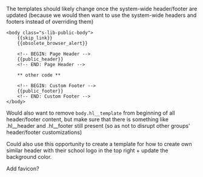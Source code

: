 The templates should likely change once the system-wide header/footer are updated (because we would then want to use the system-wide headers and footers instead of overriding them)

```
<body class="s-lib-public-body">
    {{skip_link}}
    {{obsolete_browser_alert}}

    <!-- BEGIN: Page Header -->
    {{public_header}}
    <!-- END: Page Header -->

    ** other code **

    <!-- BEGIN: Custom Footer -->
    {{public_footer}}
    <!-- END: Custom Footer -->
</body>
```

Would also want to remove ```body.hl__template``` from beginning of all header/footer content, but make sure that there is something like .hl__header and .hl__footer still present (so as not to disrupt other groups' header/footer customizations)

Could also use this opportunity to create a template for how to create own similar header with their school logo in the top right + update the background color.

Add favicon?